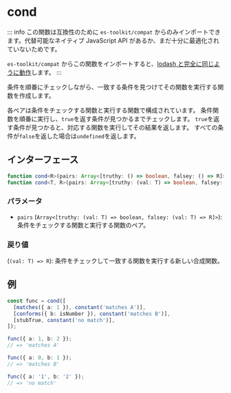 # cond

::: info
この関数は互換性のために `es-toolkit/compat` からのみインポートできます。代替可能なネイティブ JavaScript API があるか、まだ十分に最適化されていないためです。

`es-toolkit/compat` からこの関数をインポートすると、[lodash と完全に同じように動作](../../../compatibility.md)します。
:::

条件を順番にチェックしながら、一致する条件を見つけてその関数を実行する関数を作成します。

各ペアは条件をチェックする関数と実行する関数で構成されています。
条件関数を順番に実行し、`true`を返す条件が見つかるまでチェックします。
`true`を返す条件が見つかると、対応する関数を実行してその結果を返します。
すべての条件が`false`を返した場合は`undefined`を返します。

## インターフェース

```typescript
function cond<R>(pairs: Array<[truthy: () => boolean, falsey: () => R]>): () => R;
function cond<T, R>(pairs: Array<[truthy: (val: T) => boolean, falsey: (val: T) => R]>): (val: T) => R;
```

### パラメータ

- `pairs` (`Array<[truthy: (val: T) => boolean, falsey: (val: T) => R]>`): 条件をチェックする関数と実行する関数のペア。

### 戻り値

(`(val: T) => R`): 条件をチェックして一致する関数を実行する新しい合成関数。

## 例

```typescript
const func = cond([
  [matches({ a: 1 }), constant('matches A')],
  [conforms({ b: isNumber }), constant('matches B')],
  [stubTrue, constant('no match')],
]);

func({ a: 1, b: 2 });
// => 'matches A'

func({ a: 0, b: 1 });
// => 'matches B'

func({ a: '1', b: '2' });
// => 'no match'
```
